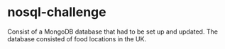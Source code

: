 # nosql-challenge

Consist of a MongoDB database that had to be set up and updated. The database consisted of food locations in the UK.

